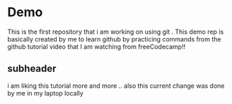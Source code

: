 # Demo

This is the first repository that i am working on using git . This demo rep is basically created by me to learn github by practicing commands from the
github tutorial video that I am watching from freeCodecamp!!

## subheader

i am liking this tutorial more and more .. also this current change was done by me in my laptop locally

